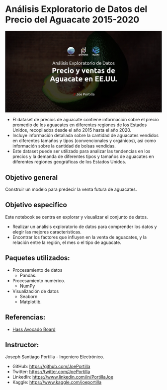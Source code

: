 # Análisis Exploratorio de Datos del Precio del Aguacate 2015-2020

<img src="https://raw.githubusercontent.com/JoePortilla/AvocadoPrice-EDA/main/img/avocado_eda_cover.webp" width="800" alt="logo" style="display:block;margin:auto;">

- El dataset de precios de aguacate contiene información sobre el precio promedio de los aguacates en diferentes regiones de los Estados Unidos, recopilados desde el año 2015 hasta el año 2020.
- Incluye información detallada sobre la cantidad de aguacates vendidos en diferentes tamaños y tipos (convencionales y orgánicos), así como información sobre la cantidad de bolsas vendidas.
- Este dataset puede ser utilizado para analizar las tendencias en los precios y la demanda de diferentes tipos y tamaños de aguacates en diferentes regiones geográficas de los Estados Unidos.

## Objetivo general
Construir un modelo para predecir la venta futura de aguacates.

## Objetivo especifico
Este notebook se centra en explorar y visualizar el conjunto de datos.
- Realizar un análisis exploratorio de datos para comprender los datos y elegir las mejores características. 
- Encontrar los factores que influyen en la venta de aguacates, y la relación entre la región, el mes o el tipo de aguacate.

## Paquetes utilizados:
- Procesamiento de datos
    - Pandas.
- Procesamiento numérico.
    - NumPy
- Visualización de datos
    - Seaborn
    - Matplotlib.

## Referencias:
- [Hass Avocado Board](https://hassavocadoboard.com/)

## Instructor:
Joseph Santiago Portilla - Ingeniero Electrónico.
- GitHub: https://github.com/JoePortilla
- Twitter: https://twitter.com/JoePortilla
- LinkedIn: https://www.linkedin.com/in/PortillaJoe
- Kaggle: https://www.kaggle.com/joeportilla
